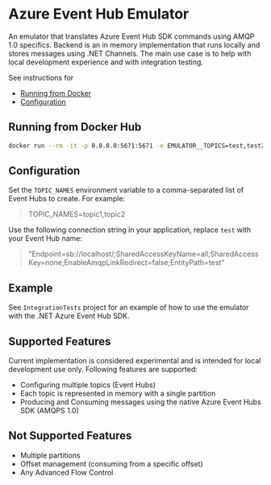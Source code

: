 # Azure Event Hub Emulator

An emulator that translates Azure Event Hub SDK commands using AMQP 1.0 specifics. Backend is an in memory implementation that runs locally and stores messages using .NET Channels.
The main use case is to help with local development experience and with integration testing.

See instructions for

* [Running from Docker](#running-from-docker)
* [Configuration](#configuration)

## Running from Docker Hub

```bash
docker run --rm -it -p 0.0.0.0:5671:5671 -e EMULATOR__TOPICS=test,test2 emilgelman/ehemulator:latest

```

## Configuration

Set the `TOPIC_NAMES` environment variable to a comma-separated list of Event Hubs to create. For example:

> TOPIC_NAMES=topic1,topic2

Use the following connection string in your application, replace `test` with your Event Hub name:

> "Endpoint=sb://localhost/;SharedAccessKeyName=all;SharedAccessKey=none;EnableAmqpLinkRedirect=false;EntityPath=test"

## Example

See `IntegrationTests` project for an example of how to use the emulator with the .NET Azure Event Hub SDK.

## Supported Features

Current implementation is considered experimental and is intended for local development use only. Following features are supported:

* Configuring multiple topics (Event Hubs)
* Each topic is represented in memory with a single partition
* Producing and Consuming messages using the native Azure Event Hubs SDK (AMQPS 1.0)

## Not Supported Features

* Multiple partitions
* Offset management (consuming from a specific offset)
* Any Advanced Flow Control